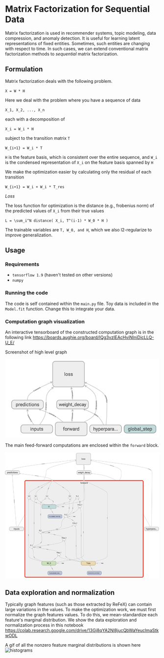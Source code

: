 # Matrix Factorization for Sequential Data

Matrix factorization is used in recommender systems, topic modeling, data compression, and anomaly detection. It is useful for learning latent representations of fixed entities. Sometimes, such entities are changing with respect to time. In such cases, we can extend conventional matrix factorization methods to _sequential_ matrix factorization.

## Formulation
Matrix factorization deals with the following problem.

`X = W * H`

Here we deal with the problem where you have a sequence of data

`X_1, X_2, ..., X_n`

each with a decomposition of

`X_i = W_i * H`

subject to the transition matrix `T`

`W_{i+1} = W_i * T`

`H` is the feature basis, which is consistent over the entire sequence, and `W_i` is the condensed representation of `X_i` on the feature basis spanned by `H`

We make the optimization easier by calculating only the residual of each transition

`W_{i+1} = W_i + W_i * T_res`

_Loss_

The loss function for optimization is the distance (e.g., frobenius norm) of the predicted values of `X_i` from their true values

`L = \sum_i^N distance( X_i, T^(i-1) * W_0 * H )`

The trainable variables are `T, W_0, and H`, which we also l2-regularize to improve generalization.

## Usage

### Requirements
- `tensorflow 1.9` (haven't tested on other versions)
- `numpy`

### Running the code

The code is self contained within the `main.py` file. Toy data is included in the `Model.fit` function. Change this to integrate your data.

### Computation graph visualization
An interactive tensorboard of the constructed computation graph is in the following link
https://boards.aughie.org/board/IQg3vzIEAcHviNIniDicLLQ-U_E/

Screenshot of high level graph

![tensorboard high level](doc/tensorboard.png)

The main feed-forward computations are enclosed within the `forward` block.

![tensorboard zoom in](doc/tensorboardzoom.png)

## Data exploration and normalization

Typically graph features (such as those extracted by ReFeX) can contain large variations in the values. To make the optimization work, we must first normalize the graph features values. To do this, we mean-standardize each feature's marginal distribution. We show the data exploration and normalization process in this notebook https://colab.research.google.com/drive/13Gj8qYA2Nl8jucQbWaYeuclmaStkwODL

A gif of all the nonzero feature marginal distributions is shown here
![histograms](doc/histograms.gif)
